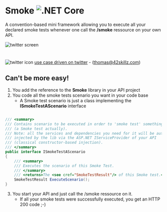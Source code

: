 # Smoke ![.NET Core](https://github.com/42skillz/Smoke/workflows/.NET%20Core/badge.svg)

A convention-based mini framework allowing you to execute all your declared smoke tests whenever one call the **/smoke** ressource on your own API.

![twitter screen](https://github.com/42skillz/Smoke/blob/main/Images/smoke.jpg?raw=true)   
  
# 
![twitter icon](https://github.com/42skillz/Smoke/blob/main/Images/Twitter_icon.gif?raw=true) [use case driven on twitter](https://twitter.com/tpierrain) - (thomas@42skillz.com)


## Can't be more easy!

1. You add the reference to the **Smoke** library in your API project
2. You code all the smoke tests scenario you want in your code base
    - A Smoke test scenario is just a class implementing the **ISmokeTestAScenario** interface

```csharp

/// <summary>
/// Contains scenario to be executed in order to 'smoke test' something.
/// (a Smoke test actually).
/// Note: all the services and dependencies you need for it will be automatically
/// injected by the lib via the ASP.NET IServiceProvider of your API
/// (classical constructor-based injection).
/// </summary>
public interface ISmokeTestAScenario
{
    /// <summary>
    /// Executes the scenario of this Smoke Test.
    /// </summary>
    /// <returns>The <see cref="SmokeTestResult"/> of this Smoke test.</returns>
    SmokeTestResult ExecuteScenario();
}

```

3. You start your API and just call the /smoke ressource on it. 
    - If all your smoke tests were successfully executed, you get an HTTP 200 code ;-)





